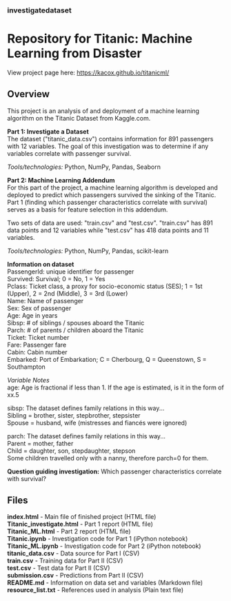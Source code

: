 ### investigatedataset
# Repository for Titanic: Machine Learning from Disaster

View project page here: https://kacox.github.io/titanicml/

## Overview
This project is an analysis of and deployment of a machine learning algorithm on the Titanic Dataset from Kaggle.com.

**Part 1: Investigate a Dataset**  
The dataset ("titanic_data.csv") contains information for 891 passengers with 12 variables. The goal of this investigation was to determine if any variables correlate with passenger survival.

_Tools/technologies:_ Python, NumPy, Pandas, Seaborn

**Part 2: Machine Learning Addendum**  
For this part of the project, a machine learning algorithm is developed and deployed to predict which passengers survived the sinking of the Titanic. Part 1 (finding which passenger characteristics correlate with survival) serves as a basis for feature selection in this addendum.

Two sets of data are used: "train.csv" and "test.csv". "train.csv" has 891 data points and 12 variables while "test.csv" has 418 data points and 11 variables.

_Tools/technologies:_ Python, NumPy, Pandas, scikit-learn 

**Information on dataset**   
PassengerId: unique identifier for passenger  
Survived: Survival; 0 = No, 1 = Yes  
Pclass: Ticket class, a proxy for socio-economic status (SES); 1 = 1st (Upper), 2 = 2nd (Middle), 3 = 3rd (Lower)  
Name: Name of passenger  
Sex: Sex of passenger  
Age: Age in years  
Sibsp: # of siblings / spouses aboard the Titanic  
Parch: # of parents / children aboard the Titanic  
Ticket: Ticket number  
Fare: Passenger fare  
Cabin: Cabin number  
Embarked: Port of Embarkation; C = Cherbourg, Q = Queenstown, S = Southampton  

_Variable Notes_  
age: Age is fractional if less than 1. If the age is estimated, is it in the form of xx.5

sibsp: The dataset defines family relations in this way...  
Sibling = brother, sister, stepbrother, stepsister  
Spouse = husband, wife (mistresses and fiancés were ignored)  

parch: The dataset defines family relations in this way...  
Parent = mother, father  
Child = daughter, son, stepdaughter, stepson  
Some children travelled only with a nanny, therefore parch=0 for them.  

**Question guiding investigation:** Which passenger characteristics correlate with survival?

## Files
**index.html** - Main file of finished project (HTML file)  
**Titanic_investigate.html** - Part 1 report (HTML file)  
**Titanic_ML.html** - Part 2 report (HTML file)  
**Titanic.ipynb** - Investigation code for Part 1 (iPython notebook)  
**Titanic_ML.ipynb** - Investigation code for Part 2 (iPython notebook)  
**titanic_data.csv** - Data source for Part I (CSV)  
**train.csv** - Training data for Part II (CSV)  
**test.csv** - Test data for Part II (CSV)  
**submission.csv** - Predictions from Part II (CSV)  
**README.md** - Information on data set and variables (Markdown file)  
**resource_list.txt** - References used in analysis (Plain text file)

